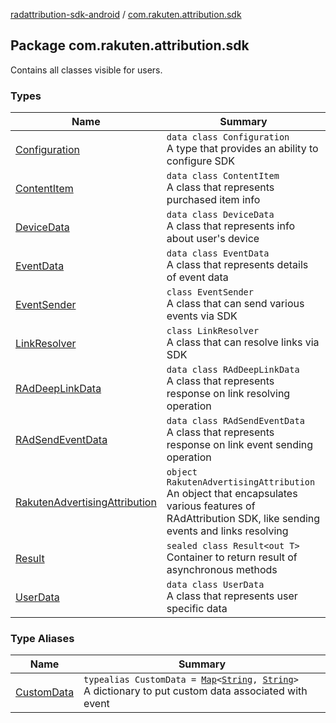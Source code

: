[radattribution-sdk-android](../index.md) / [com.rakuten.attribution.sdk](./index.md)

## Package com.rakuten.attribution.sdk

Contains all classes visible for users.

### Types

| Name | Summary |
|---|---|
| [Configuration](-configuration/index.md) | `data class Configuration`<br>A type that provides an ability to configure SDK |
| [ContentItem](-content-item/index.md) | `data class ContentItem`<br>A class that represents purchased item info |
| [DeviceData](-device-data/index.md) | `data class DeviceData`<br>A class that represents info about user's device |
| [EventData](-event-data/index.md) | `data class EventData`<br>A class that represents details of event data |
| [EventSender](-event-sender/index.md) | `class EventSender`<br>A class that can send various events via SDK |
| [LinkResolver](-link-resolver/index.md) | `class LinkResolver`<br>A class that can resolve links via SDK |
| [RAdDeepLinkData](-r-ad-deep-link-data/index.md) | `data class RAdDeepLinkData`<br>A class that represents response on link resolving operation |
| [RAdSendEventData](-r-ad-send-event-data/index.md) | `data class RAdSendEventData`<br>A class that represents response on link event sending operation |
| [RakutenAdvertisingAttribution](-rakuten-advertising-attribution/index.md) | `object RakutenAdvertisingAttribution`<br>An object that encapsulates various features of RAdAttribution SDK, like sending events and links resolving |
| [Result](-result/index.md) | `sealed class Result<out T>`<br>Container to return result of asynchronous methods |
| [UserData](-user-data/index.md) | `data class UserData`<br>A class that represents user specific data |

### Type Aliases

| Name | Summary |
|---|---|
| [CustomData](-custom-data.md) | `typealias CustomData = `[`Map`](https://kotlinlang.org/api/latest/jvm/stdlib/kotlin.collections/-map/index.html)`<`[`String`](https://kotlinlang.org/api/latest/jvm/stdlib/kotlin/-string/index.html)`, `[`String`](https://kotlinlang.org/api/latest/jvm/stdlib/kotlin/-string/index.html)`>`<br>A dictionary to put custom data associated with event |

